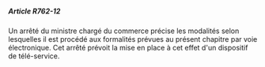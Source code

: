 ##### Article R762-12

Un arrêté du ministre chargé du commerce précise les modalités selon lesquelles il est procédé aux formalités prévues au présent chapitre par voie électronique. Cet arrêté prévoit la mise en place à cet effet d'un dispositif de télé-service.


